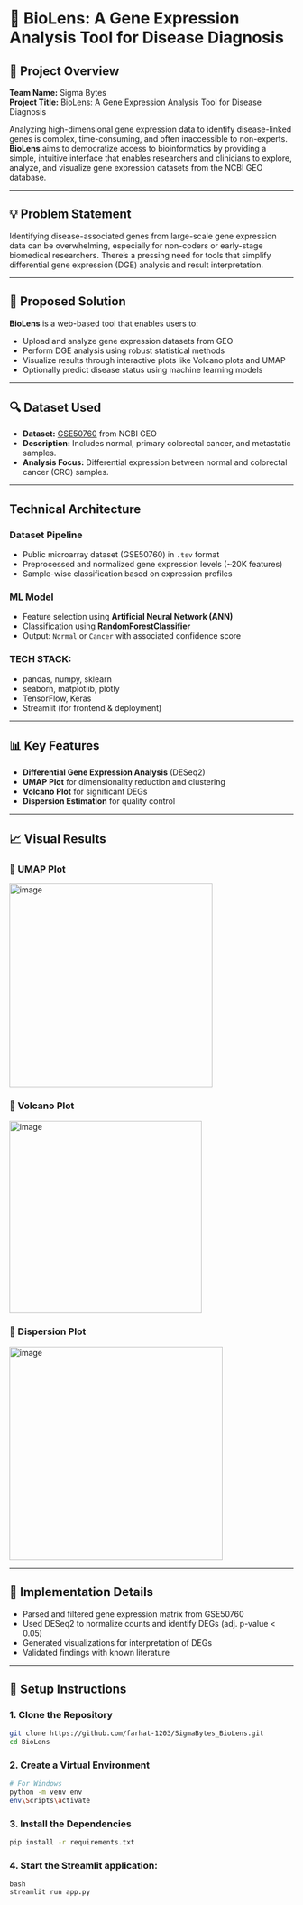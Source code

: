 # 🔬 BioLens: A Gene Expression Analysis Tool for Disease Diagnosis


## 📌 Project Overview

**Team Name:** Sigma Bytes  
**Project Title:** BioLens: A Gene Expression Analysis Tool for Disease Diagnosis

Analyzing high-dimensional gene expression data to identify disease-linked genes is complex, time-consuming, and often inaccessible to non-experts. **BioLens** aims to democratize access to bioinformatics by providing a simple, intuitive interface that enables researchers and clinicians to explore, analyze, and visualize gene expression datasets from the NCBI GEO database.

---

## 💡 Problem Statement

Identifying disease-associated genes from large-scale gene expression data can be overwhelming, especially for non-coders or early-stage biomedical researchers. There’s a pressing need for tools that simplify differential gene expression (DGE) analysis and result interpretation.

---

## 🚀 Proposed Solution

**BioLens** is a web-based tool that enables users to:
- Upload and analyze gene expression datasets from GEO
- Perform DGE analysis using robust statistical methods
- Visualize results through interactive plots like Volcano plots and UMAP
- Optionally predict disease status using machine learning models

---

## 🔍 Dataset Used

- **Dataset:** [GSE50760](https://www.ncbi.nlm.nih.gov/geo/query/acc.cgi?acc=GSE50760) from NCBI GEO  
- **Description:** Includes normal, primary colorectal cancer, and metastatic samples.  
- **Analysis Focus:** Differential expression between normal and colorectal cancer (CRC) samples.

---

## Technical Architecture

### Dataset Pipeline
- Public microarray dataset (GSE50760) in `.tsv` format
- Preprocessed and normalized gene expression levels (~20K features)
- Sample-wise classification based on expression profiles

### ML Model
- Feature selection using **Artificial Neural Network (ANN)**
- Classification using **RandomForestClassifier**
- Output: `Normal` or `Cancer` with associated confidence score

### TECH STACK:
- pandas, numpy, sklearn
- seaborn, matplotlib, plotly
- TensorFlow, Keras
- Streamlit (for frontend & deployment)

---

## 📊 Key Features

- **Differential Gene Expression Analysis** (DESeq2)
- **UMAP Plot** for dimensionality reduction and clustering
- **Volcano Plot** for significant DEGs
- **Dispersion Estimation** for quality control
---

## 📈 Visual Results

### 🔹 UMAP Plot  
<img width="360" alt="image" src="https://github.com/user-attachments/assets/20924b05-d8ef-47d7-848d-f7a9cd0890f5" />


### 🔹 Volcano Plot  
<img width="341" alt="image" src="https://github.com/user-attachments/assets/432f5632-175e-415a-9191-4148028b80c2" />


### 🔹 Dispersion Plot  
<img width="378" alt="image" src="https://github.com/user-attachments/assets/2eaa8325-669a-4c9c-b95c-6b4d2030a13d" />

---

## 🧪 Implementation Details

- Parsed and filtered gene expression matrix from GSE50760
- Used DESeq2 to normalize counts and identify DEGs (adj. p-value < 0.05)
- Generated visualizations for interpretation of DEGs
- Validated findings with known literature

---

## 🔧 Setup Instructions

### 1. Clone the Repository

```bash
git clone https://github.com/farhat-1203/SigmaBytes_BioLens.git
cd BioLens
```

### 2. Create a Virtual Environment 
```bash
# For Windows
python -m venv env
env\Scripts\activate
```

### 3. Install the Dependencies
```bash
pip install -r requirements.txt
```

### 4. Start the Streamlit application:
```
bash
streamlit run app.py
```
